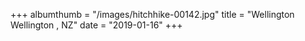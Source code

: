 +++
albumthumb = "/images/hitchhike-00142.jpg"
title = "Wellington Wellington , NZ"
date = "2019-01-16"
+++
